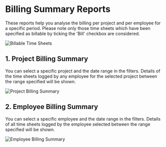 <!-- add-breadcrumbs -->

# Billing Summary Reports

These reports help you analyse the billing per project and per employee for a specific period. Please note only those time sheets which have been specified as billable by ticking the 'Bill' checkbox are considered.

<img class="screenshot" alt="Billable Time Sheets" src="{{docs_base_url}}/assets/img/project/billable_time_sheets.png">


## 1. Project Billing Summary

You can select a specific project and the date range in the filters. Details of the time sheets logged by any employee for the selected project between the range specified will be shown.

<img class="screenshot" alt="Project Billing Summary" src="{{docs_base_url}}/assets/img/project/project_billing_summary.png">


## 2. Employee Billing Summary

You can select a specific employee and the date range in the filters. Details of all time sheets logged by the employee selected between the range specified will be shown.

<img class="screenshot" alt="Employee Billing Summary" src="{{docs_base_url}}/assets/img/project/employee_billing_summary.png">
